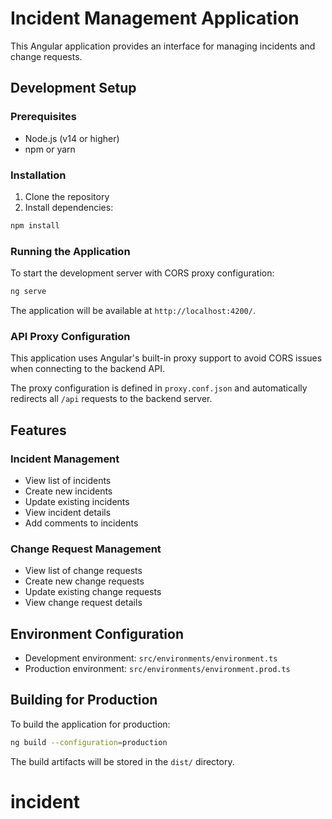 # Incident Management Application

This Angular application provides an interface for managing incidents and change requests.

## Development Setup

### Prerequisites
- Node.js (v14 or higher)
- npm or yarn

### Installation
1. Clone the repository
2. Install dependencies:
```bash
npm install
```

### Running the Application
To start the development server with CORS proxy configuration:
```bash
ng serve
```

The application will be available at `http://localhost:4200/`.

### API Proxy Configuration
This application uses Angular's built-in proxy support to avoid CORS issues when connecting to the backend API.

The proxy configuration is defined in `proxy.conf.json` and automatically redirects all `/api` requests to the backend server.

## Features

### Incident Management
- View list of incidents
- Create new incidents
- Update existing incidents
- View incident details
- Add comments to incidents

### Change Request Management
- View list of change requests
- Create new change requests
- Update existing change requests
- View change request details

## Environment Configuration
- Development environment: `src/environments/environment.ts`
- Production environment: `src/environments/environment.prod.ts`

## Building for Production
To build the application for production:

```bash
ng build --configuration=production
```

The build artifacts will be stored in the `dist/` directory.
# incident
